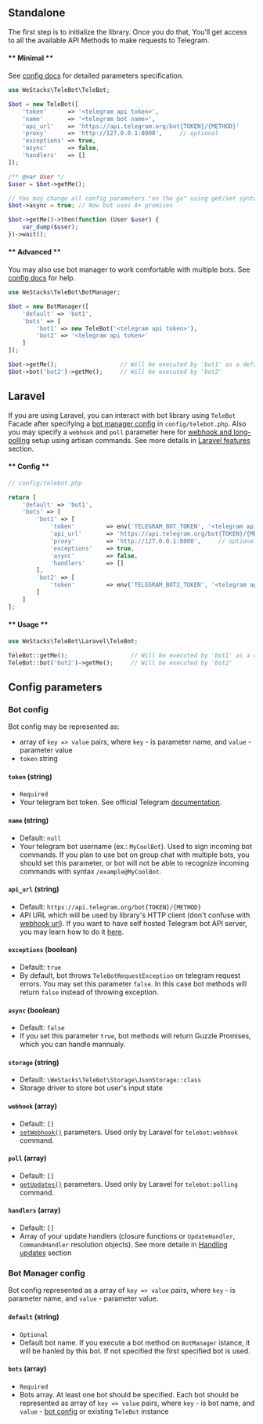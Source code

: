 ## Standalone

The first​ step is to initialize the library. Once you do that, You'll get access to all the available API Methods to make requests to Telegram.

<!-- tabs:start -->

#### ** Minimal **

See [config docs](configuration.md#bot-config) for detailed parameters specification.

```php
use WeStacks\TeleBot\TeleBot;

$bot = new TeleBot([
    'token'      => '<telegram api token>',
    'name'       => '<telegram bot name>',
    'api_url'    => 'https://api.telegram.org/bot{TOKEN}/{METHOD}'
    'proxy'      => 'http://127.0.0.1:8000',     // optional
    'exceptions' => true,
    'async'      => false,
    'handlers'   => []
]);

/** @var User */
$user = $bot->getMe();

// You may change all config parameters "on the go" using get/set syntax
$bot->async = true; // Now bot uses A+ promises

$bot->getMe()->then(function (User $user) {
    var_dump($user);
})->wait();

```

#### ** Advanced **

You may also use bot manager to work comfortable with multiple bots. See [config docs](configuration.md#bot-manager-config) for help.

```php
use WeStacks\TeleBot\BotManager;

$bot = new BotManager([
    'default' => 'bot1',
    'bots' => [
        'bot1' => new TeleBot('<telegram api token>'),
        'bot2' => '<telegram api token>'
    ]
]);

$bot->getMe();                  // Will be executed by 'bot1' as a default bot
$bot->bot('bot2')->getMe();     // Will be executed by 'bot2'
```

<!-- tabs:end -->

## Laravel

If you are using Laravel, you can interact with bot library using `TeleBot` Facade after specifying a [bot manager config](configuration.md#bot-manager-config) in `config/telebot.php`. Also you may specify a `webhook` and `poll` parameter here for [webhook and long-polling](https://core.telegram.org/bots/api#getting-updates) setup using artisan commands. See more details in [Laravel features](laravel.md) section.

<!-- tabs:start -->

#### ** Config **

```php
// config/telebot.php

return [
    'default' => 'bot1',
    'bots' => [
        'bot1' => [
            'token'         => env('TELEGRAM_BOT_TOKEN', '<telegram api token>'),
            'api_url'       => 'https://api.telegram.org/bot{TOKEN}/{METHOD}',
            'proxy'         => 'http://127.0.0.1:8000',     // optional
            'exceptions'    => true,
            'async'         => false,
            'handlers'      => []
        ],
        'bot2' => [
            'token'         => env('TELEGRAM_BOT2_TOKEN', '<telegram api token>')
        ]
    ]
];
```

#### ** Usage **

```php
use WeStacks\TeleBot\Laravel\TeleBot;

TeleBot::getMe();                  // Will be executed by 'bot1' as a default bot
TeleBot::bot('bot2')->getMe();     // Will be executed by 'bot2'
```

<!-- tabs:end -->

## Config parameters

### Bot config

Bot config may be represented as:
* array of `key => value` pairs, where `key` - is parameter name, and `value` - parameter value
* `token` string

#### `token` (string)

* `Required`
* Your telegram bot token. See official Telegram [documentation](https://core.telegram.org/bots/api#authorizing-your-bot).

#### `name` (string)

* Default: `null`
* Your telegram bot username (ex.: `MyCoolBot`). Used to sign incoming bot commands. If you plan to use bot on group chat with multiple bots, you should set this parameter, or bot will not be able to recognize incoming commands with syntax `/example@MyCoolBot`.

#### `api_url` (string)

* Default: `https://api.telegram.org/bot{TOKEN}/{METHOD}`
* API URL which will be used by library's HTTP client (don't confuse with [webhook url](laravel.md#webhook)). If you want to have self hosted Telegram bot API server, you may learn how to do it [here](https://github.com/tdlib/telegram-bot-api).

#### `exceptions` (boolean)

* Default: `true`
* By default, bot throws `TeleBotRequestException` on telegram request errors. You may set this parameter `false`. In this case bot methods will return `false` instead of throwing exception.

#### `async` (boolean)

* Default: `false`
* If you set this parameter `true`, bot methods will return Guzzle Promises, which you can handle mannualy.

#### `storage` (string)

* Default: `\WeStacks\TeleBot\Storage\JsonStorage::class`
* Storage driver to store bot user's input state

#### `webhook` (array)

* Default: `[]`
* [`setWebhook()`](https://core.telegram.org/bots/api#setwebhook) parameters. Used only by Laravel for `telebot:webhook` command.

#### `poll` (array)

* Default: `[]`
* [`getUpdates()`](https://core.telegram.org/bots/api#getupdates) parameters. Used only by Laravel for `telebot:polling` command.

#### `handlers` (array)

* Default: `[]`
* Array of your update handlers (closure functions or `UpdateHandler`, `CommandHandler` resolution objects). See more detaile in [Handling updates](updates.md) section

### Bot Manager config

Bot config represented as a array of `key => value` pairs, where `key` - is parameter name, and `value` - parameter value.

#### `default` (string)

* `Optional`
* Default bot name. If you execute a bot method on `BotManager` istance, it will be hanled by this bot. If not specified the first specified bot is used.

#### `bots` (array)

* `Required`
* Bots array. At least one bot should be specified. Each bot should be represented as array of `key => value` pairs, where `key` - is bot name, and `value` - [bot config](configuration.md#bot-config) or existing `TeleBot` instance
